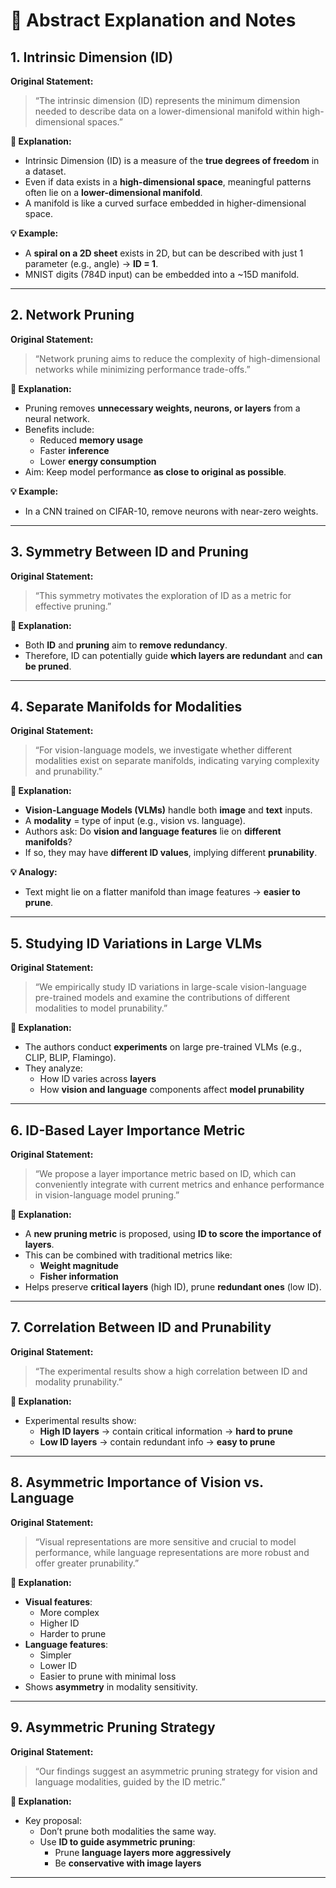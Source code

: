 # 📘 Abstract Explanation and Notes

## 1. Intrinsic Dimension (ID)

**Original Statement:**
> “The intrinsic dimension (ID) represents the minimum dimension needed to describe data on a lower-dimensional manifold within high-dimensional spaces.”

**🔎 Explanation:**
- Intrinsic Dimension (ID) is a measure of the **true degrees of freedom** in a dataset.
- Even if data exists in a **high-dimensional space**, meaningful patterns often lie on a **lower-dimensional manifold**.
- A manifold is like a curved surface embedded in higher-dimensional space.

**💡 Example:**
- A **spiral on a 2D sheet** exists in 2D, but can be described with just 1 parameter (e.g., angle) → **ID = 1**.
- MNIST digits (784D input) can be embedded into a ~15D manifold.

---

## 2. Network Pruning

**Original Statement:**
> “Network pruning aims to reduce the complexity of high-dimensional networks while minimizing performance trade-offs.”

**🔎 Explanation:**
- Pruning removes **unnecessary weights, neurons, or layers** from a neural network.
- Benefits include:
  - Reduced **memory usage**
  - Faster **inference**
  - Lower **energy consumption**
- Aim: Keep model performance **as close to original as possible**.

**💡 Example:**
- In a CNN trained on CIFAR-10, remove neurons with near-zero weights.

---

## 3. Symmetry Between ID and Pruning

**Original Statement:**
> “This symmetry motivates the exploration of ID as a metric for effective pruning.”

**🔎 Explanation:**
- Both **ID** and **pruning** aim to **remove redundancy**.
- Therefore, ID can potentially guide **which layers are redundant** and **can be pruned**.

---

## 4. Separate Manifolds for Modalities

**Original Statement:**
> “For vision-language models, we investigate whether different modalities exist on separate manifolds, indicating varying complexity and prunability.”

**🔎 Explanation:**
- **Vision-Language Models (VLMs)** handle both **image** and **text** inputs.
- A **modality** = type of input (e.g., vision vs. language).
- Authors ask: Do **vision and language features** lie on **different manifolds**?
- If so, they may have **different ID values**, implying different **prunability**.

**💡 Analogy:**
- Text might lie on a flatter manifold than image features → **easier to prune**.

---

## 5. Studying ID Variations in Large VLMs

**Original Statement:**
> “We empirically study ID variations in large-scale vision-language pre-trained models and examine the contributions of different modalities to model prunability.”

**🔎 Explanation:**
- The authors conduct **experiments** on large pre-trained VLMs (e.g., CLIP, BLIP, Flamingo).
- They analyze:
  - How ID varies across **layers**
  - How **vision and language** components affect **model prunability**

---

## 6. ID-Based Layer Importance Metric

**Original Statement:**
> “We propose a layer importance metric based on ID, which can conveniently integrate with current metrics and enhance performance in vision-language model pruning.”

**🔎 Explanation:**
- A **new pruning metric** is proposed, using **ID to score the importance of layers**.
- This can be combined with traditional metrics like:
  - **Weight magnitude**
  - **Fisher information**
- Helps preserve **critical layers** (high ID), prune **redundant ones** (low ID).

---

## 7. Correlation Between ID and Prunability

**Original Statement:**
> “The experimental results show a high correlation between ID and modality prunability.”

**🔎 Explanation:**
- Experimental results show:
  - **High ID layers** → contain critical information → **hard to prune**
  - **Low ID layers** → contain redundant info → **easy to prune**

---

## 8. Asymmetric Importance of Vision vs. Language

**Original Statement:**
> “Visual representations are more sensitive and crucial to model performance, while language representations are more robust and offer greater prunability.”

**🔎 Explanation:**
- **Visual features**:
  - More complex
  - Higher ID
  - Harder to prune
- **Language features**:
  - Simpler
  - Lower ID
  - Easier to prune with minimal loss
- Shows **asymmetry** in modality sensitivity.

---

## 9. Asymmetric Pruning Strategy

**Original Statement:**
> “Our findings suggest an asymmetric pruning strategy for vision and language modalities, guided by the ID metric.”

**🔎 Explanation:**
- Key proposal:
  - Don’t prune both modalities the same way.
  - Use **ID to guide asymmetric pruning**:
    - Prune **language layers more aggressively**
    - Be **conservative with image layers**

---

